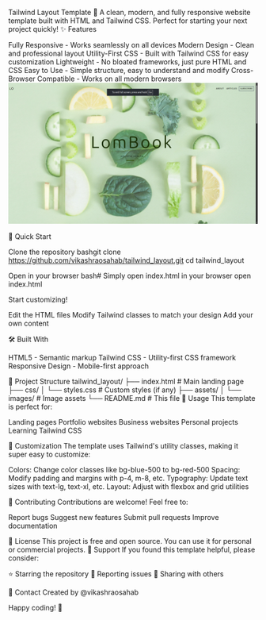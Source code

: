 Tailwind Layout Template 🎨
A clean, modern, and fully responsive website template built with HTML and Tailwind CSS. Perfect for starting your next project quickly!
✨ Features

Fully Responsive - Works seamlessly on all devices
Modern Design - Clean and professional layout
Utility-First CSS - Built with Tailwind CSS for easy customization
Lightweight - No bloated frameworks, just pure HTML and CSS
Easy to Use - Simple structure, easy to understand and modify
Cross-Browser Compatible - Works on all modern browsers
![Alt text](assets/README_IMG/home.png)

🚀 Quick Start

Clone the repository
bashgit clone https://github.com/vikashraosahab/tailwind_layout.git
cd tailwind_layout

Open in your browser
bash# Simply open index.html in your browser
open index.html

Start customizing!

Edit the HTML files
Modify Tailwind classes to match your design
Add your own content



🛠️ Built With

HTML5 - Semantic markup
Tailwind CSS - Utility-first CSS framework
Responsive Design - Mobile-first approach

📁 Project Structure
tailwind_layout/
├── index.html          # Main landing page
├── css/
│   └── styles.css      # Custom styles (if any)
├── assets/
│   └── images/         # Image assets
└── README.md           # This file
🎯 Usage
This template is perfect for:

Landing pages
Portfolio websites
Business websites
Personal projects
Learning Tailwind CSS

🎨 Customization
The template uses Tailwind's utility classes, making it super easy to customize:

Colors: Change color classes like bg-blue-500 to bg-red-500
Spacing: Modify padding and margins with p-4, m-8, etc.
Typography: Update text sizes with text-lg, text-xl, etc.
Layout: Adjust with flexbox and grid utilities

🤝 Contributing
Contributions are welcome! Feel free to:

Report bugs
Suggest new features
Submit pull requests
Improve documentation

📝 License
This project is free and open source. You can use it for personal or commercial projects.
🙏 Support
If you found this template helpful, please consider:

⭐ Starring the repository
🐛 Reporting issues
🔄 Sharing with others

📧 Contact
Created by @vikashraosahab

Happy coding! 🚀